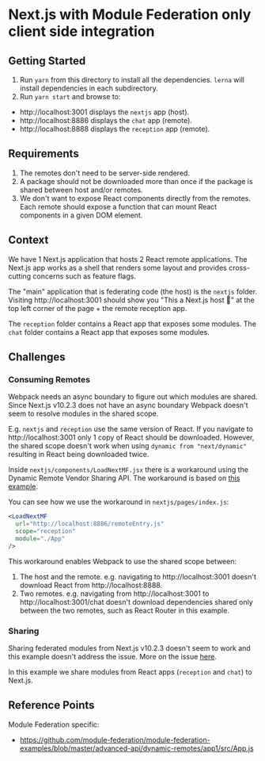 # Next.js with Module Federation only client side integration

## Getting Started

1. Run `yarn` from this directory to install all the dependencies. `lerna` will install dependencies in each subdirectory.
2. Run `yarn start` and browse to:
 - http://localhost:3001 displays the `nextjs` app (host).
 - http://localhost:8886 displays the `chat` app (remote).
 - http://localhost:8888 displays the `reception` app (remote).

## Requirements

1) The remotes don't need to be server-side rendered. 
2) A package should not be downloaded more than once if the package is shared between host and/or remotes. 
3) We don't want to expose React components directly from the remotes. Each remote should expose a function that can mount React components in a given DOM element.


## Context

We have 1 Next.js application that hosts 2 React remote applications. The Next.js app works as a shell that renders some layout and provides cross-cutting concerns such as feature flags. 

The "main" application that is federating code (the host) is the `nextjs` folder. Visiting http://localhost:3001 should show you "This a Next.js host 🚀" at the top left corner of the page + the remote reception app.

The `reception` folder contains a React app that exposes some modules. The `chat` folder contains a React app that exposes some modules.

## Challenges
### Consuming Remotes

Webpack needs an async boundary to figure out which modules are shared. Since Next.js v10.2.3 does not have an async boundary Webpack doesn't seem to resolve modules in the shared scope. 

E.g. `nextjs` and `reception` use the same version of React. If you navigate to http://localhost:3001 only 1 copy of React should be downloaded. However, the shared scope doesn't work when using `dynamic from "next/dynamic"` resulting in React being downloaded twice.


Inside `nextjs/components/LoadNextMF.jsx` there is a workaround using the Dynamic Remote Vendor Sharing API. The workaround is based on [this example](https://github.com/module-federation/module-federation-examples/blob/master/advanced-api/dynamic-remotes/app1/src/App.js).

You can see how we use the workaround in `nextjs/pages/index.js`:
```jsx
<LoadNextMF
  url="http://localhost:8886/remoteEntry.js"
  scope="reception"
  module="./App"
/>
```

This workaround enables Webpack to use the shared scope between:
1. The host and the remote. e.g. navigating to http://localhost:3001 doesn't download React from http://localhost:8888.
2. Two remotes. e.g. navigating from http://localhost:3001 to http://localhost:3001/chat doesn't download dependencies shared only between the two remotes, such as React Router in this example.

### Sharing

Sharing federated modules from Next.js v10.2.3 doesn't seem to work and this example doesn't address the issue. More on the issue [here](module-federation-examples/tree/nextjs-client-only/nextjs-client-only#sharing).

In this example we share modules from React apps (`reception` and `chat`) to Next.js.

## Reference Points

Module Federation specific:

- https://github.com/module-federation/module-federation-examples/blob/master/advanced-api/dynamic-remotes/app1/src/App.js
